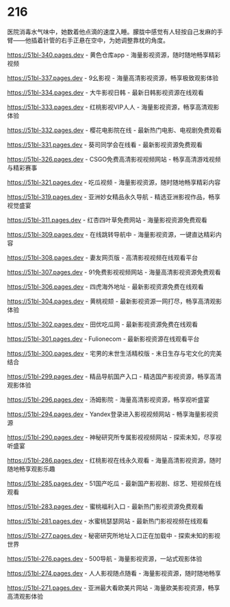# 216
医院消毒水气味中，她数着他点滴的速度入睡。朦胧中感觉有人轻按自己发麻的手臂——他插着针管的右手正悬在空中，为她调整靠枕的角度。

https://51bl-340.pages.dev - 黄色仓库app - 海量影视资源，随时随地畅享精彩视频

https://51bl-337.pages.dev - 9幺影视 - 海量高清影视资源，畅享极致观影体验

https://51bl-334.pages.dev - 大牛影视日韩 - 最新日韩影视资源在线观看

https://51bl-333.pages.dev - 红桃影视VIP人人 - 海量影视资源，畅享高清观影体验

https://51bl-332.pages.dev - 樱花电影院在线 - 最新热门电影、电视剧免费观看

https://51bl-331.pages.dev - 葵司同学会在线看 - 最新影视资源免费观看

https://51bl-326.pages.dev - CSGO免费高清影视视频网站 - 畅享高清游戏视频与精彩赛事

https://51bl-321.pages.dev - 吃瓜视频 - 海量影视资源，随时随地畅享精彩内容

https://51bl-319.pages.dev - 亚洲妙女精品永久导航 - 精选亚洲影视作品，畅享视觉盛宴

https://51bl-311.pages.dev - 红杏四叶草免费网站 - 海量影视资源免费观看

https://51bl-309.pages.dev - 在线跳转导航中 - 海量影视资源，一键直达精彩内容

https://51bl-308.pages.dev - 妻友网页版 - 高清影视视频在线观看平台

https://51bl-307.pages.dev - 91免费影视视频网站 - 海量高清影视资源免费观看

https://51bl-306.pages.dev - 四虎海外地址 - 最新影视资源免费在线观看

https://51bl-304.pages.dev - 黄桃视颏 - 最新影视资源一网打尽，畅享高清观影体验

https://51bl-302.pages.dev - 田优吃瓜网 - 最新影视资源免费在线观看

https://51bl-301.pages.dev - Fulionecom - 最新影视资源在线观看平台

https://51bl-300.pages.dev - 宅男的末世生活精校版 - 末日生存与宅文化的完美结合

https://51bl-299.pages.dev - 精品导航国产入口 - 精选国产影视资源，畅享高清观影体验

https://51bl-296.pages.dev - 汤姆影院 - 海量高清影视资源，畅享视听盛宴

https://51bl-294.pages.dev - Yandex登录进入影视视频网站 - 畅享海量影视资源

https://51bl-290.pages.dev - 神秘研究所专属影视视频网站 - 探索未知，尽享视听盛宴

https://51bl-286.pages.dev - 红桃影视在线永久观看 - 海量高清影视资源，随时随地畅享观影乐趣

https://51bl-285.pages.dev - 51国产吃瓜 - 最新国产影视剧、综艺、短视频在线观看

https://51bl-283.pages.dev - 蜜桃福利入口 - 最新热门影视资源免费观看

https://51bl-281.pages.dev - 水蜜桃瑟瑟网站 - 最新热门影视视频在线观看

https://51bl-277.pages.dev - 秘密研究所地址入口正在加载中 - 探索未知的影视世界

https://51bl-276.pages.dev - 500导航 - 海量影视资源，一站式观影体验

https://51bl-274.pages.dev - 人人影视随点随看 - 海量影视资源，随时随地畅享

https://51bl-271.pages.dev - 亚洲最大看欧美片网站 - 海量欧美影视资源，畅享高清观影体验
